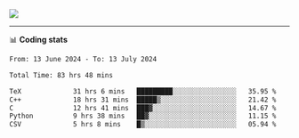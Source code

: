 <picture>
  <source
  srcset="https://github-readme-stats.vercel.app/api?username=sant0s12&show_icons=true&theme=dark"
  media="(prefers-color-scheme: dark)"
  />
  <source
  srcset="https://github-readme-stats.vercel.app/api?username=sant0s12&show_icons=true"
  media="(prefers-color-scheme: light)"
  />
  <img src="https://github-readme-stats.vercel.app/api?username=sant0s12&show_icons=true" />
</picture>

---

📊 **Coding stats**

<!--START_SECTION:waka-->

```txt
From: 13 June 2024 - To: 13 July 2024

Total Time: 83 hrs 48 mins

TeX             31 hrs 6 mins   █████████░░░░░░░░░░░░░░░░   35.95 %
C++             18 hrs 31 mins  █████▒░░░░░░░░░░░░░░░░░░░   21.42 %
C               12 hrs 41 mins  ███▓░░░░░░░░░░░░░░░░░░░░░   14.67 %
Python          9 hrs 38 mins   ██▓░░░░░░░░░░░░░░░░░░░░░░   11.15 %
CSV             5 hrs 8 mins    █▒░░░░░░░░░░░░░░░░░░░░░░░   05.94 %
```

<!--END_SECTION:waka-->
